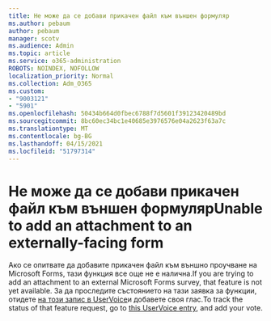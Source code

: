 ```yaml
---
title: Не може да се добави прикачен файл към външен формуляр
ms.author: pebaum
author: pebaum
manager: scotv
ms.audience: Admin
ms.topic: article
ms.service: o365-administration
ROBOTS: NOINDEX, NOFOLLOW
localization_priority: Normal
ms.collection: Adm_O365
ms.custom:
- "9003121"
- "5901"
ms.openlocfilehash: 50434b664d0fbec6788f7d5601f39123420489bd
ms.sourcegitcommit: 8bc60ec34bc1e40685e3976576e04a2623f63a7c
ms.translationtype: MT
ms.contentlocale: bg-BG
ms.lasthandoff: 04/15/2021
ms.locfileid: "51797314"
---
```

# <a name="unable-to-add-an-attachment-to-an-externally-facing-form"></a><span data-ttu-id="028a5-102">Не може да се добави прикачен файл към външен формуляр</span><span class="sxs-lookup"><span data-stu-id="028a5-102">Unable to add an attachment to an externally-facing form</span></span>

<span data-ttu-id="028a5-103">Ако се опитвате да добавите прикачен файл към външно проучване на Microsoft Forms, тази функция все още не е налична.</span><span class="sxs-lookup"><span data-stu-id="028a5-103">If you are trying to add an attachment to an external Microsoft Forms survey, that feature is not yet available.</span></span> <span data-ttu-id="028a5-104">За да проследите състоянието на тази заявка за функции, отидете [на този запис в UserVoice](https://go.microsoft.com/fwlink/?linkid=2133069)и добавете своя глас.</span><span class="sxs-lookup"><span data-stu-id="028a5-104">To track the status of that feature request, go to [this UserVoice entry](https://go.microsoft.com/fwlink/?linkid=2133069), and add your vote.</span></span>
